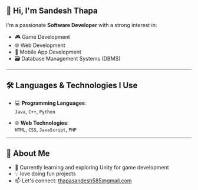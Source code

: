 ## 👋 Hi, I'm Sandesh Thapa

I'm a passionate **Software Developer** with a strong interest in:

- 🎮 Game Development
- 🌐 Web Development
- 📱 Mobile App Development
- 🗃️ Database Management Systems (DBMS)

---

## 🛠️ Languages & Technologies I Use

- 💻 **Programming Languages**:  
  `Java`, `C++`, `Python`

- 🌐 **Web Technologies**:  
  `HTML`, `CSS`, `JavaScript`, `PHP`

---

## 🚀 About Me

- 🔭 Currently learning and exploring Unity for game development  
- 💡 love doing fun projects
- 📫 Let's connect: thapasandesh585@gmail.com



